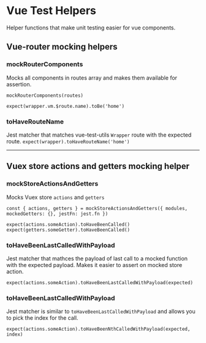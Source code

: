 # Vue Test Helpers
Helper functions that make unit testing easier for vue components.

## Vue-router mocking helpers
### mockRouterComponents
Mocks all components in routes array and makes them available for assertion.

`mockRouterComponents(routes)`

`expect(wrapper.vm.$route.name).toBe('home')`

### toHaveRouteName
Jest matcher that matches vue-test-utils `Wrapper` route with the expected route.
`expect(wrapper).toHaveRouteName('home')`

---
## Vuex store actions and getters mocking helper
### mockStoreActionsAndGetters
Mocks Vuex store `actions` and `getters` 

`const { actions, getters } = mockStoreActionsAndGetters({ modules, mockedGetters: {}, jestFn: jest.fn })`

`expect(actions.someAction).toHaveBeenCalled()`
`expect(getters.someGetter).toHaveBeenCalled()`

### toHaveBeenLastCalledWithPayload
Jest matcher that mathces the payload of last call to a mocked function with the expected payload. Makes it easier to assert on mocked store action.

`expect(actions.someAction).toHaveBeenLastCalledWithPayload(expected)`

### toHaveBeenLastCalledWithPayload
Jest matcher is similar to `toHaveBeenLastCalledWithPayload` and allows you to pick the index for the call.

`expect(actions.someAction).toHaveBeenNthCalledWithPayload(expected, index)`